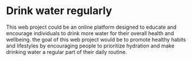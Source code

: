 # Drink water regularly
This web project could be an online platform designed to educate and encourage individuals to drink more water for their overall health and wellbeing. the goal of this web project would be to promote healthy habits and lifestyles by encouraging people to prioritize hydration and make drinking water a regular part of their daily routine.

